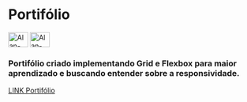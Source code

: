 # Portifólio
<div style="display: inline_block">
  <img align="center" title="HTML5" alt="Alan-HTML" height="30" width="40" src="https://xesque.rocketseat.dev/platform/tech/html5.svg">
  <img align="center" title="CSS3" alt="Alan-CSS" height="30" width="40" src="https://xesque.rocketseat.dev/platform/tech/css3.svg">  
</div>

### Portifólio criado implementando Grid e Flexbox para maior aprendizado e buscando entender sobre a responsividade.

<a href="https://c4lculador4.netlify.app/" target="_blank">LINK Portifólio</a>

